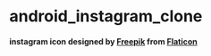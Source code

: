 # android_instagram_clone

#### instagram icon designed by [Freepik](https://www.flaticon.com/authors/freepik) from [Flaticon](https://www.flaticon.com)
